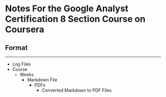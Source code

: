 # Notes For the Google Analyst Certification 8 Section Course on Coursera

## Format

---

- Log Files
- Course
  - Weeks
    - Markdown File
      - PDFs
        - Converted Markdown to PDF Files
